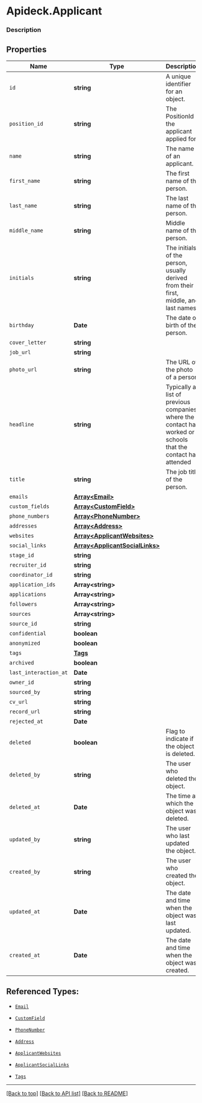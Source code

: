 # Apideck.Applicant

### Description

## Properties
Name | Type | Description | Notes
------------ | ------------- | ------------- | -------------
`id` | **string** | A unique identifier for an object. | [optional] 
`position_id` | **string** | The PositionId the applicant applied for. | [optional] 
`name` | **string** | The name of an applicant. | [optional] 
`first_name` | **string** | The first name of the person. | [optional] 
`last_name` | **string** | The last name of the person. | [optional] 
`middle_name` | **string** | Middle name of the person. | [optional] 
`initials` | **string** | The initials of the person, usually derived from their first, middle, and last names. | [optional] 
`birthday` | **Date** | The date of birth of the person. | [optional] 
`cover_letter` | **string** |  | [optional] 
`job_url` | **string** |  | [optional] 
`photo_url` | **string** | The URL of the photo of a person. | [optional] 
`headline` | **string** | Typically a list of previous companies where the contact has worked or schools that the contact has attended | [optional] 
`title` | **string** | The job title of the person. | [optional] 
`emails` | [**Array&lt;Email&gt;**](Email.md) |  | [optional] 
`custom_fields` | [**Array&lt;CustomField&gt;**](CustomField.md) |  | [optional] 
`phone_numbers` | [**Array&lt;PhoneNumber&gt;**](PhoneNumber.md) |  | [optional] 
`addresses` | [**Array&lt;Address&gt;**](Address.md) |  | [optional] 
`websites` | [**Array&lt;ApplicantWebsites&gt;**](ApplicantWebsites.md) |  | [optional] 
`social_links` | [**Array&lt;ApplicantSocialLinks&gt;**](ApplicantSocialLinks.md) |  | [optional] 
`stage_id` | **string** |  | [optional] 
`recruiter_id` | **string** |  | [optional] 
`coordinator_id` | **string** |  | [optional] 
`application_ids` | **Array&lt;string&gt;** |  | [optional] 
`applications` | **Array&lt;string&gt;** |  | [optional] 
`followers` | **Array&lt;string&gt;** |  | [optional] 
`sources` | **Array&lt;string&gt;** |  | [optional] 
`source_id` | **string** |  | [optional] 
`confidential` | **boolean** |  | [optional] 
`anonymized` | **boolean** |  | [optional] 
`tags` | [**Tags**](Tags.md) |  | [optional] 
`archived` | **boolean** |  | [optional] 
`last_interaction_at` | **Date** |  | [optional] 
`owner_id` | **string** |  | [optional] 
`sourced_by` | **string** |  | [optional] 
`cv_url` | **string** |  | [optional] 
`record_url` | **string** |  | [optional] 
`rejected_at` | **Date** |  | [optional] 
`deleted` | **boolean** | Flag to indicate if the object is deleted. | [optional] 
`deleted_by` | **string** | The user who deleted the object. | [optional] 
`deleted_at` | **Date** | The time at which the object was deleted. | [optional] 
`updated_by` | **string** | The user who last updated the object. | [optional] 
`created_by` | **string** | The user who created the object. | [optional] 
`updated_at` | **Date** | The date and time when the object was last updated. | [optional] 
`created_at` | **Date** | The date and time when the object was created. | [optional] 





## Referenced Types:













* [`Email`](Email.md)
* [`CustomField`](CustomField.md)
* [`PhoneNumber`](PhoneNumber.md)
* [`Address`](Address.md)
* [`ApplicantWebsites`](ApplicantWebsites.md)
* [`ApplicantSocialLinks`](ApplicantSocialLinks.md)










* [`Tags`](Tags.md)















---

[[Back to top]](#) [[Back to API list]](../../../../README.md#documentation-for-api-endpoints) [[Back to README]](../../../../README.md)


